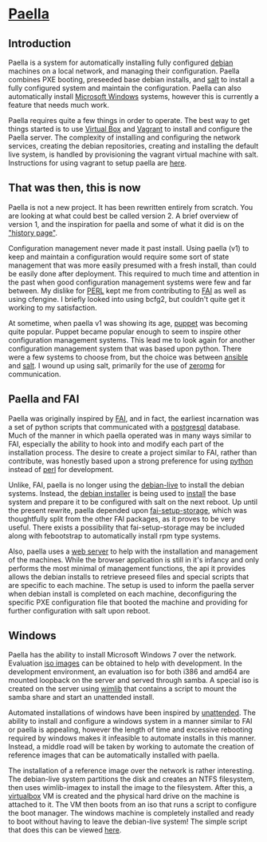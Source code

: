 # [Paella](#)

## Introduction 

Paella is a system for automatically installing fully configured 
[debian](https://debian.org) machines on a local network, and managing 
their configuration.  Paella combines PXE booting, preseeded base debian 
installs, and [salt](https://saltstack.com) to install a fully configured 
system and maintain the configuration.  Paella can also automatically install
[Microsoft Windows](https://microsoft.com) systems, however this
is currently a feature that needs much work.

Paella requires quite a few things in order to operate.  The best way to 
get things started is to use [Virtual Box](https://virtualbox.org) and 
[Vagrant](https://vagrantup.com) to install and configure the Paella 
server.  The complexity of installing and configuring the network 
services, creating the debian repositories, creating and installing 
the default live system, is handled by provisioning the vagrant virtual 
machine with salt.  Instructions for using vagrant to setup paella are 
[here](#pages/vagrant).

## That was then, this is now

Paella is not a new project.  It has been rewritten entirely from scratch.
You are looking at what could best be called version 2.  A brief overview
of version 1, and the inspiration for paella and some of what it did is on
the ["history page"](#page/history).

Configuration management never made it past install.  Using paella (v1)
to keep and maintain a configuration would require some sort of state
management that was more easily presumed with a fresh install, than
could be easily done after deployment.  This required to much time and
attention in the past when good configuration management systems were
few and far between.  My dislike for [PERL](http://perl.com) kept me from
contributing to [FAI](https://fai-project.org) as well as using cfengine.
I briefly looked into using bcfg2, but couldn't quite get it working
to my satisfaction.

At sometime, when paella v1 was showing its age,
[puppet](https://puppetlabs.com) was
becoming quite popular.  Puppet became popular enough to seem to inspire
other configuration management systems.  This lead me to look again for another
configuration management system that was based upon python.  There were a
few systems to choose from, but the choice was between
[ansible](https://ansible.com) and [salt](https://saltstack.com).  I wound
up using salt, primarily for the use of [zeromq](https://zeromq.org) for
communication.

## Paella and FAI

Paella was originally inspired by [FAI](https://fai-project.org), and in fact,
the earliest incarnation was a set of python scripts that communicated with
a [postgresql](https://postgresql.org) database.  Much of the manner in
which paella operated was in many ways similar to FAI, especially the ability to
hook into and modify each part of the installation process.  The desire to create
a project similar to FAI, rather than contribute, was honestly based upon a
strong preference for using [python](https://python.org) instead of
[perl](https://perl.com) for development.

Unlike, FAI, paella is no longer using the [debian-live](https://live.debian.net/)
to install the debian systems.  Instead, the
[debian installer](https://www.debian.org/devel/debian-installer/) is being
used to [install](#pages/debian-install) the base system
and prepare it to be configured with salt on the
next reboot.  Up until the present rewrite, paella depended upon 
[fai-setup-storage](https://packages.debian.org/unstable/main/fai-setup-storage),
which was thoughtfully split from the other FAI packages, as it proves to be
very useful.  There exists a possibility that fai-setup-storage may be included
along with febootstrap to automatically install rpm type systems.

Also, paella uses a [web server](#pages/paella-server) to help with the installation and
management of the machines.  While the browser application is still in it's
infancy and only performs the most minimal of management functions, the
api it provides allows the debian installs to retrieve preseed files and special
scripts that are specific to each machine.  The setup is used to inform the
paella server when debian install is completed on each machine, deconfiguring
the specific PXE configuration file that booted the machine and providing for
further configuration with salt upon reboot.

## Windows

Paella has the ability to install Microsoft Windows 7 over the network.  Evaluation
[iso images](http://answers.microsoft.com/en-us/windows/forum/windows_7-windows_install/cannot-find-digital-river-download-site/66a8439b-0d16-4b70-92f7-1c8486a46ebf) can be obtained to help with development.  In the development environment,
an evaluation iso for both i386 and amd64 are mounted loopback on the server and
served through samba.  A special iso is created on the server using
[wimlib](http://wimlib.sourceforge.net/) that contains a script to
mount the samba share and start an unattended install.

Automated installations of windows have been inspired by
[unattended](http://unattended.sourceforge.net/).  The ability to
install and configure a windows system in a manner similar to FAI or paella
is appealing, however the length of time and excessive rebooting required
by windows makes it infeasible to automate installs in this manner.  Instead,
a middle road will be taken by working to automate the creation of
reference images that can be automatically installed with paella.

The installation of a reference image over the network is rather interesting.  The
debian-live system partitions the disk and creates an NTFS filesystem, then uses
wimlib-imagex to install the image to the filesystem.  After this, a
[virtualbox](https://virtualbox.org) VM is created and the physical
hard drive on the machine is attached to it.  The VM then boots from an iso
that runs a script to configure the boot manager.  The windows machine is
completely installed and ready to boot without having to leave the
debian-live system!  The simple script that does this can be viewed
[here](https://github.com/umeboshi2/paella/blob/master/vagrant/salt/roots/salt/debianlive/install-win7-image.sh).











